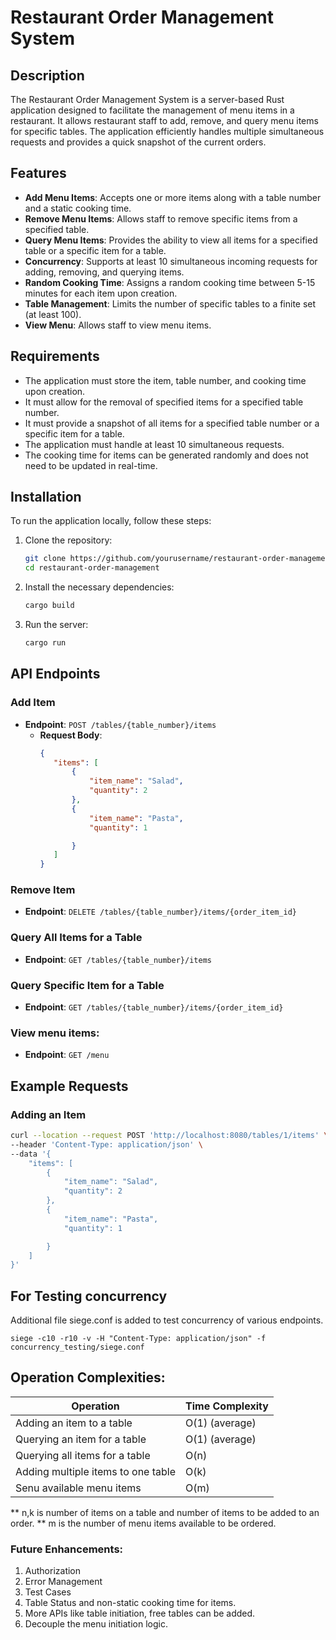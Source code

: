
# Restaurant Order Management System

## Description

The Restaurant Order Management System is a server-based Rust application designed to facilitate the management of menu items in a restaurant. It allows restaurant staff to add, remove, and query menu items for specific tables. The application efficiently handles multiple simultaneous requests and provides a quick snapshot of the current orders.

## Features

- **Add Menu Items**: Accepts one or more items along with a table number and a static cooking time.
- **Remove Menu Items**: Allows staff to remove specific items from a specified table.
- **Query Menu Items**: Provides the ability to view all items for a specified table or a specific item for a table.
- **Concurrency**: Supports at least 10 simultaneous incoming requests for adding, removing, and querying items.
- **Random Cooking Time**: Assigns a random cooking time between 5-15 minutes for each item upon creation.
- **Table Management**: Limits the number of specific tables to a finite set (at least 100).
- **View Menu**: Allows staff to view menu items.

## Requirements

- The application must store the item, table number, and cooking time upon creation.
- It must allow for the removal of specified items for a specified table number.
- It must provide a snapshot of all items for a specified table number or a specific item for a table.
- The application must handle at least 10 simultaneous requests.
- The cooking time for items can be generated randomly and does not need to be updated in real-time.

## Installation

To run the application locally, follow these steps:

1. Clone the repository:
   ```bash
   git clone https://github.com/yourusername/restaurant-order-management.git
   cd restaurant-order-management
   ```
2. Install the necessary dependencies:
   ```bash
   cargo build
   ```
   
3. Run the server:
   ```bash
   cargo run
   ```

## API Endpoints

### Add Item
- **Endpoint**: `POST /tables/{table_number}/items`
  - **Request Body**:
      ```json
      {
         "items": [
             {
                 "item_name": "Salad",
                 "quantity": 2
             },
             {
                 "item_name": "Pasta",
                 "quantity": 1
   
             }
         ]
      }
      ```

### Remove Item
- **Endpoint**: `DELETE /tables/{table_number}/items/{order_item_id}`

### Query All Items for a Table
- **Endpoint**: `GET /tables/{table_number}/items`

### Query Specific Item for a Table
- **Endpoint**: `GET /tables/{table_number}/items/{order_item_id}`

### View menu items:
- **Endpoint**: `GET /menu`

## Example Requests

### Adding an Item
```bash
curl --location --request POST 'http://localhost:8080/tables/1/items' \
--header 'Content-Type: application/json' \
--data '{
    "items": [
        {
            "item_name": "Salad",
            "quantity": 2
        },
        {
            "item_name": "Pasta",
            "quantity": 1

        }
    ]
}'
```

## For Testing concurrency

Additional file siege.conf is added to test concurrency of various endpoints.

```siege -c10 -r10 -v -H "Content-Type: application/json" -f concurrency_testing/siege.conf```


## Operation Complexities:

| Operation                         | Time Complexity |
|-----------------------------------|-----------------|
| Adding an item to a table         | O(1) (average)  |
| Querying an item for a table      | O(1) (average)  |
| Querying all items for a table    | O(n)            |
| Adding multiple items to one table | O(k)            |
| Senu available menu items         | O(m)            |

** n,k is number of items on a table and number of items to be added to an order.
** m is the number of menu items available to be ordered.

### Future Enhancements:
1. Authorization
2. Error Management
3. Test Cases
4. Table Status and non-static cooking time for items.
5. More APIs like table initiation, free tables can be added.
6. Decouple the menu initiation logic.